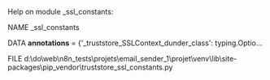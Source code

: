 Help on module _ssl_constants:

NAME
    _ssl_constants

DATA
    __annotations__ = {'_truststore_SSLContext_dunder_class': typing.Optio...

FILE
    d:\do\web\n8n_tests\projets\email_sender_1\projet\venv\lib\site-packages\pip\_vendor\truststore\_ssl_constants.py


